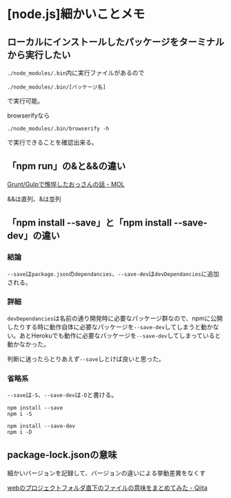 # [node.js]細かいことメモ

## ローカルにインストールしたパッケージをターミナルから実行したい

`./node_modules/.bin`内に実行ファイルがあるので

```
./node_modules/.bin/[パッケージ名]
```

で実行可能。

browserifyなら

```
./node_modules/.bin/browserify -h
```

で実行できることを確認出来る。

## 「npm run」の&と&&の違い

[Grunt/Gulpで憔悴したおっさんの話 - MOL](https://t32k.me/mol/log/npm-run-script/)

&&は直列、&は並列


## 「npm install --save」と「npm install --save-dev」の違い

### 結論

`--save`は`package.json`の`dependancies`、`--save-dev`は`devDependancies`に追加される。

### 詳細

`devDependancies`は名前の通り開発時に必要なパッケージ群なので、npmに公開したりする時に動作自体に必要なパッケージを`--save-dev`してしまうと動かない。あとHerokuでも動作に必要なパッケージを`--save-dev`してしまっていると動かなかった。

判断に迷ったらとりあえず`--save`しとけば良いと思った。

### 省略系

`--save`は`-S`、`--save-dev`は`-D`と書ける。

```
npm install --save
npm i -S

npm install --save-dev
npm i -D
```



## package-lock.jsonの意味

細かいバージョンを記録して、バージョンの違いによる挙動差異をなくす

[webのプロジェクトフォルダ直下のファイルの意味をまとめてみた - Qiita](http://qiita.com/tonkotsuboy_com/items/99b665cecf16f5ac037d)
